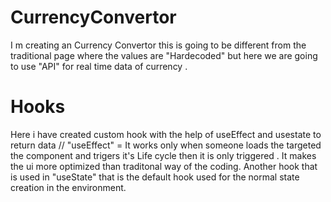# CurrencyConvertor
I m creating an Currency Convertor this is going to be different from the traditional page where the values are "Hardecoded" but here we are going to use "API" for real time data of currency .

# Hooks
Here i have created custom hook with the help of useEffect and usestate to return data //
"useEffect" = It works only when someone loads the targeted the component and trigers it's Life cycle then it is only triggered . It makes the ui more optimized than traditonal way of the coding.
Another hook that is used in "useState" that is the default hook used for the normal state creation in the environment.

